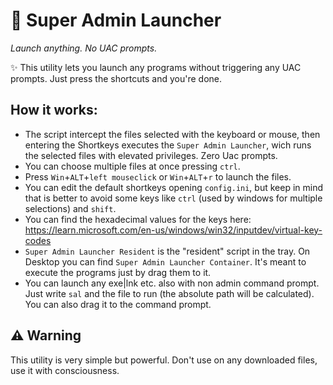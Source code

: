 # 🚀 Super Admin Launcher
*Launch anything. No UAC prompts.*

✨ This utility lets you launch any programs without triggering any UAC prompts.
Just press the shortcuts and you're done.

## How it works:
- The script intercept the files selected with the keyboard or mouse, then entering the Shortkeys executes the `Super Admin Launcher`, wich runs the selected files with elevated privileges. Zero Uac prompts.
- You can choose multiple files at once pressing `ctrl`.
- Press `Win`+`ALT`+`left mouseclick` or `Win`+`ALT`+`r` to launch the files. 
- You can edit the default shortkeys opening `config.ini`, but keep in mind that is better to avoid some keys like `ctrl` (used by windows for multiple selections) and `shift`.
- You can find the hexadecimal values for the keys here: https://learn.microsoft.com/en-us/windows/win32/inputdev/virtual-key-codes
- `Super Admin Launcher Resident` is the "resident" script in the tray. On Desktop you can find `Super Admin Launcher Container`. It's meant to execute the programs just by drag them to it.
- You can launch any exe|lnk etc. also with non admin command prompt. Just write `sal` and the file to run (the absolute path will be calculated). You can also drag it to the command prompt.   




## ⚠️ Warning
This utility is very simple but powerful. Don't use on any downloaded files, use it with consciousness. 
